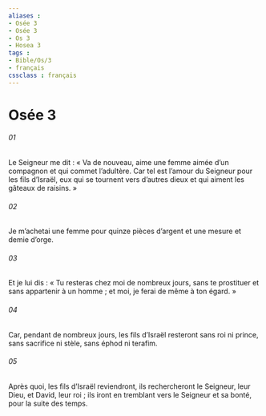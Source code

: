 ```yaml
---
aliases : 
- Osée 3
- Osée 3
- Os 3
- Hosea 3
tags : 
- Bible/Os/3
- français
cssclass : français
---
```


# Osée 3

###### 01
Le Seigneur me dit :
« Va de nouveau,
aime une femme aimée d’un compagnon
et qui commet l’adultère.
Car tel est l’amour du Seigneur
pour les fils d’Israël,
eux qui se tournent vers d’autres dieux
et qui aiment les gâteaux de raisins. »
###### 02
Je m’achetai une femme pour quinze pièces d’argent
et une mesure et demie d’orge.
###### 03
Et je lui dis :
« Tu resteras chez moi de nombreux jours,
sans te prostituer et sans appartenir à un homme ;
et moi, je ferai de même à ton égard. »
###### 04
Car, pendant de nombreux jours,
les fils d’Israël resteront
sans roi ni prince,
sans sacrifice ni stèle,
sans éphod ni terafim.
###### 05
Après quoi, les fils d’Israël reviendront,
ils rechercheront le Seigneur, leur Dieu,
et David, leur roi ;
ils iront en tremblant vers le Seigneur et sa bonté,
pour la suite des temps.
